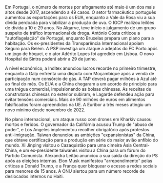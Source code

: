 Em Portugal, o número de mortes por afogamento até maio é um dos mais altos desde 2017, ascendendo a 49 casos. O setor farmacêutico português aumentou as exportações para os EUA, enquanto a Vale da Rosa viu a sua dívida perdoada para viabilizar a produção de uva. O IGCP realizou leilões de dívida a 10 e 29 anos. No Algarve, teve início o julgamento de um grupo suspeito de tráfico internacional de droga. António Costa criticou a "autoflagelação" de Portugal, enquanto Bruxelas prepara um plano para a habitação. Os ex-presidentes da Transparência Internacional apoiam Seguro para Belém. A PSP investiga um ataque a adeptos do FC Porto após um jogo de hóquei, e o ator Adérito Lopes foi agredido em Lisboa. O novo Hospital de Sintra poderá abrir a 29 de junho.

A nível económico, a Inditex anunciou lucros recorde no primeiro trimestre, enquanto a Galp enfrenta uma disputa com Moçambique após a venda de participação num consórcio de gás. A TAP deverá pagar milhões à Azul até ao final do mês. Os EUA e a China chegaram a um acordo de princípio para uma trégua comercial, impulsionando as bolsas chinesas. As receitas de construtoras chinesas no exterior subiram, e Lagarde defendeu ação para evitar tensões comerciais. Mais de 90 milhões de euros em alimentos falsificados foram apreendidos na UE. A Euribor a três meses atingiu um novo mínimo desde novembro de 2022.

No plano internacional, um ataque russo com drones em Kharkiv causou mortos e feridos. O governador da Califórnia acusou Trump de "abuso de poder", e Los Angeles implementou recolher obrigatório após protestos anti-imigração. Taiwan denunciou as ambições "expansionistas" da China, que obteve certificação para a produção em série do maior avião anfíbio do mundo. Xi Jinping visitou o Cazaquistão para uma cimeira Ásia Central-China, e um ex-presidente taiwanês visitou a China para um fórum do Partido Comunista. Alexandra Leitão anunciou a sua saída da direção do PS após as eleições internas. Elon Musk manifestou "arrependimento" pelas críticas a Donald Trump, e a França quer bloquear o acesso a redes sociais para menores de 15 anos. A ONU alertou para um número recorde de deslocados internos no Haiti.